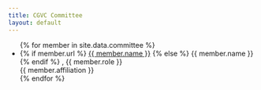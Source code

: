 ```yaml
---
title: CGVC Committee
layout: default
---
```


<div class="steering-committee">
	<ul >
	{% for member in site.data.committee %}
		<li>
			<span class="committee name">
				{% if member.url %}
					<a href="{{ member.url }}">{{ member.name }}</a>
				{% else %}
					{{ member.name }}
				{% endif %}
			</span>
			<span class="committee role">, {{ member.role }}</span><br>
			<span class="committee affiliation">{{ member.affiliation }}</span>
		</li>
	{% endfor %}
	</ul>
</div>

